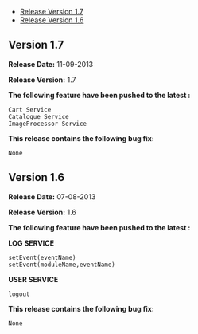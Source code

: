 * [Release Version 1.7](https://github.com/shephertz/App42_BB10_SDK/blob/master/Change%20Log.md#version-17)
* [Release Version 1.6](https://github.com/shephertz/App42_BB10_SDK/blob/master/Change%20Log.md#version-16)

## Version 1.7

**Release Date:** 11-09-2013

**Release Version:** 1.7

**The following feature have been pushed to the latest :**

```
Cart Service
Catalogue Service
ImageProcessor Service
```

**This release contains the following bug fix:**

```
None
```


## Version 1.6

**Release Date:** 07-08-2013

**Release Version:** 1.6

**The following feature have been pushed to the latest :**


**LOG SERVICE**
```
setEvent(eventName)
setEvent(moduleName,eventName)
````

**USER SERVICE**
```
logout
````

**This release contains the following bug fix:**

```
None
```
